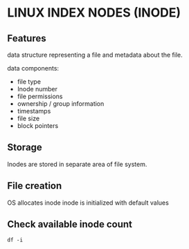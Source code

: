 # LINUX INDEX NODES (INODE)

## Features
data structure representing a file and metadata about the file.

data components:
- file type
- Inode number
- file permissions
- ownership / group information
- timestamps
- file size
- block pointers

## Storage
Inodes are stored in separate area of file system.

## File creation
OS allocates inode
inode is initialized with default values

## Check available inode count
`df -i`